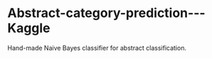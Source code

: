 # Abstract-category-prediction---Kaggle
Hand-made Naive Bayes classifier for abstract classification.
